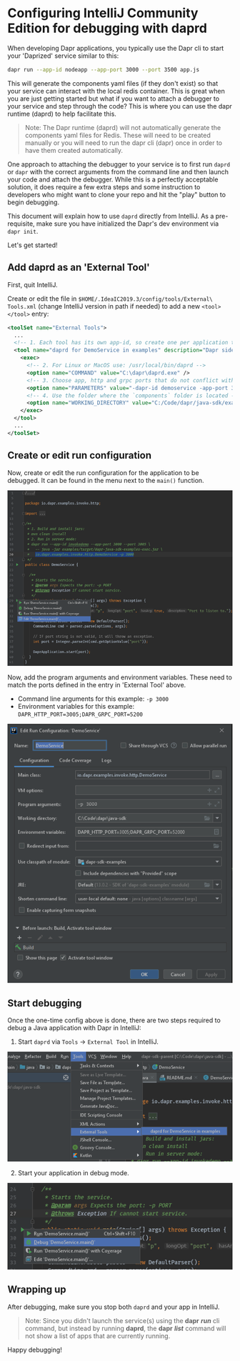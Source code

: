 # Configuring IntelliJ Community Edition for debugging with daprd

When developing Dapr applications, you typically use the Dapr cli to start your 'Daprized' service similar to this:

```bash
dapr run --app-id nodeapp --app-port 3000 --port 3500 app.js
```

This will generate the components yaml files (if they don't exist) so that your service can interact with the local redis container. This is great when you are just getting started but what if you want to attach a debugger to your service and step through the code? This is where you can use the dapr runtime (daprd) to help facilitate this.

>Note: The Dapr runtime (daprd) will not automatically generate the components yaml files for Redis. These will need to be created manually or you will need to run the dapr cli (dapr) once in order to have them created automatically.

One approach to attaching the debugger to your service is to first run `daprd` or `dapr` with the correct arguments from the command line and then launch your code and attach the debugger. While this is a perfectly acceptable solution, it does require a few extra steps and some instruction to developers who might want to clone your repo and hit the "play" button to begin debugging.

This document will explain how to use `daprd` directly from IntelliJ. As a pre-requisite, make sure you have initialized the Dapr's dev environment via `dapr init`.

Let's get started!

## Add daprd as an 'External Tool'

First, quit IntelliJ.

Create or edit the file in `$HOME/.IdeaIC2019.3/config/tools/External\ Tools.xml` (change IntelliJ version in path if needed) to add a new `<tool></tool>` entry:

```xml
<toolSet name="External Tools">
  ...
  <!-- 1. Each tool has its own app-id, so create one per application to be debugged -->
  <tool name="daprd for DemoService in examples" description="Dapr sidecar" showInMainMenu="false" showInEditor="false" showInProject="false" showInSearchPopup="false" disabled="false" useConsole="true" showConsoleOnStdOut="true" showConsoleOnStdErr="true" synchronizeAfterRun="true">
    <exec>
      <!-- 2. For Linux or MacOS use: /usr/local/bin/daprd -->
      <option name="COMMAND" value="C:\dapr\daprd.exe" />
      <!-- 3. Choose app, http and grpc ports that do not conflict with other daprd command entries (placement address should not change). -->
      <option name="PARAMETERS" value="-dapr-id demoservice -app-port 3000 -dapr-http-port 3005 -dapr-grpc-port 52000 -placement-address localhost:50005" />
      <!-- 4. Use the folder where the `components` folder is located -->
      <option name="WORKING_DIRECTORY" value="C:/Code/dapr/java-sdk/examples" />
    </exec>
  </tool>
  ...
</toolSet>
```

## Create or edit run configuration

Now, create or edit the run configuration for the application to be debugged. It can be found in the menu next to the `main()` function.

![Edit run configuration menu](../../images/intellij_debug_menu.png)

Now, add the program arguments and environment variables. These need to match the ports defined in the entry in 'External Tool' above.

* Command line arguments for this example: `-p 3000`
* Environment variables for this example: `DAPR_HTTP_PORT=3005;DAPR_GRPC_PORT=5200`

![Edit run configuration](../../images/intellij_edit_run_configuration.png)

## Start debugging

Once the one-time config above is done, there are two steps required to debug a Java application with Dapr in IntelliJ:

1. Start `daprd` via `Tools` -> `External Tool` in IntelliJ.

![Run daprd as 'External Tool'](../../images/intellij_start_daprd.png)

2. Start your application in debug mode.

![Start application in debug mode](../../images/intellij_debug_app.png)

## Wrapping up

After debugging, make sure you stop both `daprd` and your app in IntelliJ.


>Note: Since you didn't launch the service(s) using the **dapr** ***run*** cli command, but instead by running **daprd**, the **dapr** ***list*** command will not show a list of apps that are currently running.

Happy debugging!
